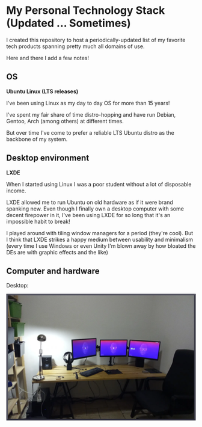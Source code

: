 # My Personal Technology Stack (Updated ... Sometimes)

I created this repository to host a periodically-updated list of my favorite tech products spanning pretty much all domains of use.

Here and there I add a few notes!

## OS

**Ubuntu Linux (LTS releases)**

I've been using Linux as my day to day OS for more than 15 years!

I've spent my fair share of time distro-hopping and have run Debian, Gentoo, Arch (among others) at different times.

But over time I've come to prefer a reliable LTS Ubuntu distro as the backbone of my system.

## Desktop environment

**LXDE**

When I started using Linux I was a poor student without a lot of disposable income.

LXDE allowed me to run Ubuntu on old hardware as if it were brand spanking new. Even though I finally own a desktop computer with some decent firepower in it, I've been using LXDE for so long that it's an impossible habit to break!

I played around with tiling window managers for a period (they're cool). But I think that LXDE strikes a happy medium between usability and minimalism (every time I use Windows or even Unity I'm blown away by how bloated the DEs are with graphic effects and the like)

## Computer and hardware

Desktop:



<img src="images/desktop.png" alt="desktop" style="zoom:50%;" />

